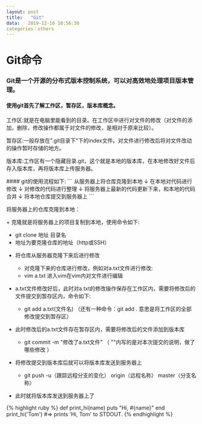 ```yaml
---
layout: post
title:   "Git"
data:   2019-12-16 10:56:30
categories：others
---
```

# Git命令 

### Git是一个开源的分布式版本控制系统，可以对高效地处理项目版本管理。
#### 使用git首先了解工作区，暂存区，版本库概念。
<p>工作区:就是在电脑里能看到的目录。在工作区中进行对文件的修改（对文件的添加，删除，修改操作都属于对文件的修改，是相对于原来比较）。</p>
<p>暂存区:一般存放在".git目录下"下的index文件。对文件进行修改后将对文件改动的操作暂时存储的地方。</p>
<p>版本库:工作区有一个隐藏目录.git，这个就是本地的版本库，在本地修改好文件后存入版本库，再将版本库上传服务器。</p>
#### git的使用流程如下:
```
            从服务器上将仓库克隆到本地
                                   ↓
            在本地对代码进行修改 
                                   ↓
            对修改的代码进行整理
                                   ↓
            将服务器上最新的代码更新下来，和本地的代码合并 
                                   ↓
            将本地仓库提交到服务器上
```        
<p> 将服务器上的仓库克隆到本地：</p>
+ 克隆就是将服务器上的项目复制到本地，使用命令如下:   
   
   * git clone 地址 目录名    
   * 地址为要克隆仓库的地址（http或SSH）
+ 将仓库从服务器克隆下来后进行修改

   * 对克隆下来的仓库进行修改，例如对a.txt文件进行修改:   
   * vim a.txt   进入vim在vim内对文件进行编辑   
   
 + a.txt文件修改好后，此时对a.txt的修改操作保存在工作区内，需要将修改后的文件提交到暂存区内，命令如下:
  
   * git add a.txt(文件名)         （还有一种命令：git add .           意思是将工作区的全部修改提交到暂存区）
 + 此时修改后的a.txt文件存在暂存区内，需要将修改后的文件添加到版本库   
 
   * git commit -m "修改了a.txt文件"      （ ""内写的是对本次提交的说明，做了哪些修改 ）
 + 将修改提交到版本库后就可以将版本库发送到服务器上   
 
    * git push -u（跟踪远程分支的变化） origin（远程名称） master（分支名称）    
 + 此时就将版本库发送到服务器上了
 
 
 
 {% highlight ruby %}
def print_hi(name)
  puts "Hi, #{name}"
end
print_hi('Tom')
#=> prints 'Hi, Tom' to STDOUT.
{% endhighlight %}
